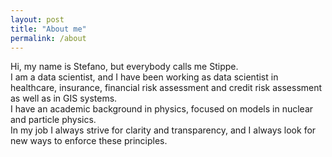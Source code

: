 ```yaml
---
layout: post
title: "About me"
permalink: /about
---
```


<!--
Introduzione
Corpo
Conclusione
-->


Hi, my name is Stefano, but everybody calls me Stippe.
<br>
 I am a data scientist, and I have been working as data scientist in healthcare, insurance,
financial risk assessment and credit risk assessment  as well as in GIS systems.
<br>
I have an academic background in physics, focused on models in nuclear and particle physics.
<br>
In my job I always strive for clarity and transparency, and I always look for new ways to enforce these principles.
<br>

<!--

I love Bayesian methods, as they naturally allow you to transparently combine data
and expert knowledge.
I am also a dataviz enthusiast, and I keep looking for new ways to understand data.
I am Stefano, and I am currently working as data scientist.
I worked as data scientist in a variety of fields, as credit risk assessment, portfolio allocation and healthcare.
I studied as a physicist, and during my research studies I always applied numerical methods to nuclear physics [^2].

During my career as data scientist, I found that Bayesian statistics can be a very useful tool, but all the lectures about Bayesian statistics
I could find were using R as programming language, as this is the most common programming language among statisticians [^1].
However I always used Python, as R is rarely used in nuclear physics, so I decided to build my own notes in Python,
combining what I learned from PyMC tutorials, statistics textbooks, online courses and from my own experience.
The main resources I used are listed in the [resources](/links) section.

My interests about statistics also include data visualization, causal inference and any other (not necessarily Bayesian) method which may help 
solid and replicable findings as well ass improving results communication.

I would like to thank anyone who shared his/her knowledge in this beautiful field, first of all the PyMC team. 
On the other hand, any error in these notes is my own responsibility, and if you find any please let my know by writing an email.
Finally, I would like to point out that views are my own, and opinions expressed here are not necessarily shared by the authors
of the cited articles.
-->

<!---
<img src="/docs/assets/images/pic_1.jpg" width="100%" height="400px" style="opacity: 0.8">
--->

[^1]: It is almost impossible to build any non-trivial model without using a programming language.
